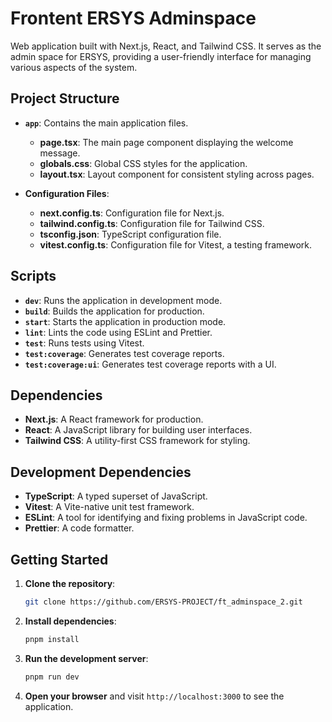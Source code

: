 # Frontent ERSYS Adminspace

Web application built with Next.js, React, and Tailwind CSS. It serves as the
admin space for ERSYS, providing a user-friendly interface for managing various
aspects of the system.

## Project Structure

- **`app`**: Contains the main application files.

  - **page.tsx**: The main page component displaying the welcome message.
  - **globals.css**: Global CSS styles for the application.
  - **layout.tsx**: Layout component for consistent styling across pages.

- **Configuration Files**:
  - **next.config.ts**: Configuration file for Next.js.
  - **tailwind.config.ts**: Configuration file for Tailwind CSS.
  - **tsconfig.json**: TypeScript configuration file.
  - **vitest.config.ts**: Configuration file for Vitest, a testing framework.

## Scripts

- **`dev`**: Runs the application in development mode.
- **`build`**: Builds the application for production.
- **`start`**: Starts the application in production mode.
- **`lint`**: Lints the code using ESLint and Prettier.
- **`test`**: Runs tests using Vitest.
- **`test:coverage`**: Generates test coverage reports.
- **`test:coverage:ui`**: Generates test coverage reports with a UI.

## Dependencies

- **Next.js**: A React framework for production.
- **React**: A JavaScript library for building user interfaces.
- **Tailwind CSS**: A utility-first CSS framework for styling.

## Development Dependencies

- **TypeScript**: A typed superset of JavaScript.
- **Vitest**: A Vite-native unit test framework.
- **ESLint**: A tool for identifying and fixing problems in JavaScript code.
- **Prettier**: A code formatter.

## Getting Started

1. **Clone the repository**:

   ```bash
   git clone https://github.com/ERSYS-PROJECT/ft_adminspace_2.git
   ```

2. **Install dependencies**:

   ```bash
   pnpm install
   ```

3. **Run the development server**:

   ```bash
   pnpm run dev
   ```

4. **Open your browser** and visit `http://localhost:3000` to see the
   application.

<!-- ## License

This project is licensed under the MIT License. -->
